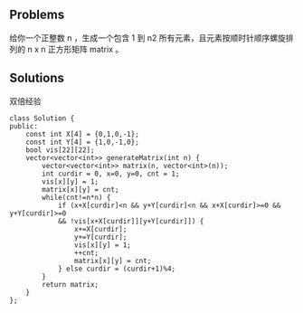 ## Problems
给你一个正整数 n ，生成一个包含 1 到 n2 所有元素，且元素按顺时针顺序螺旋排列的 n x n 正方形矩阵 matrix 。

## Solutions
双倍经验


    class Solution {
    public:
        const int X[4] = {0,1,0,-1};
        const int Y[4] = {1,0,-1,0}; 
        bool vis[22][22]; 
        vector<vector<int>> generateMatrix(int n) {
            vector<vector<int>> matrix(n, vector<int>(n));
            int curdir = 0, x=0, y=0, cnt = 1;
            vis[x][y] = 1;
            matrix[x][y] = cnt;
            while(cnt!=n*n) {
                if (x+X[curdir]<n && y+Y[curdir]<n && x+X[curdir]>=0 && y+Y[curdir]>=0
                && !vis[x+X[curdir]][y+Y[curdir]]) {
                    x+=X[curdir];
                    y+=Y[curdir];
                    vis[x][y] = 1;
                    ++cnt;
                    matrix[x][y] = cnt;
                } else curdir = (curdir+1)%4;
            }
            return matrix;
        }
    };